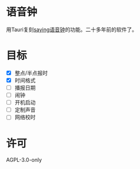 # 语音钟

用Tauri复刻[saying语音钟](https://www.appinn.com/voice-clock/)的功能。二十多年前的软件了。

# 目标

- [X] 整点/半点报时
- [X] 时间格式
- [ ] 播报日期
- [ ] 闹钟
- [ ] 开机启动
- [ ] 定制声音
- [ ] 网络校时

# 许可

AGPL-3.0-only
